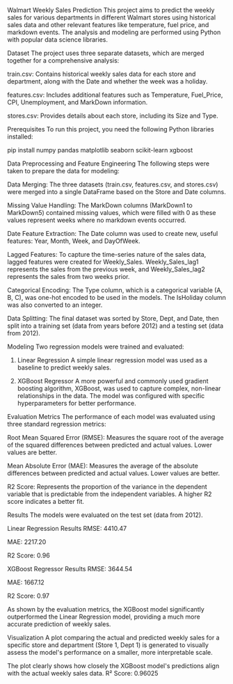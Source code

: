 Walmart Weekly Sales Prediction
This project aims to predict the weekly sales for various departments in different Walmart stores using historical sales data and other relevant features like temperature, fuel price, and markdown events. The analysis and modeling are performed using Python with popular data science libraries.

Dataset
The project uses three separate datasets, which are merged together for a comprehensive analysis:

train.csv: Contains historical weekly sales data for each store and department, along with the Date and whether the week was a holiday.

features.csv: Includes additional features such as Temperature, Fuel_Price, CPI, Unemployment, and MarkDown information.

stores.csv: Provides details about each store, including its Size and Type.

Prerequisites
To run this project, you need the following Python libraries installed:

pip install numpy pandas matplotlib seaborn scikit-learn xgboost

Data Preprocessing and Feature Engineering
The following steps were taken to prepare the data for modeling:

Data Merging: The three datasets (train.csv, features.csv, and stores.csv) were merged into a single DataFrame based on the Store and Date columns.

Missing Value Handling: The MarkDown columns (MarkDown1 to MarkDown5) contained missing values, which were filled with 0 as these values represent weeks where no markdown events occurred.

Date Feature Extraction: The Date column was used to create new, useful features: Year, Month, Week, and DayOfWeek.

Lagged Features: To capture the time-series nature of the sales data, lagged features were created for Weekly_Sales. Weekly_Sales_lag1 represents the sales from the previous week, and Weekly_Sales_lag2 represents the sales from two weeks prior.

Categorical Encoding: The Type column, which is a categorical variable (A, B, C), was one-hot encoded to be used in the models. The IsHoliday column was also converted to an integer.

Data Splitting: The final dataset was sorted by Store, Dept, and Date, then split into a training set (data from years before 2012) and a testing set (data from 2012).

Modeling
Two regression models were trained and evaluated:

1. Linear Regression
A simple linear regression model was used as a baseline to predict weekly sales.

2. XGBoost Regressor
A more powerful and commonly used gradient boosting algorithm, XGBoost, was used to capture complex, non-linear relationships in the data. The model was configured with specific hyperparameters for better performance.

Evaluation Metrics
The performance of each model was evaluated using three standard regression metrics:

Root Mean Squared Error (RMSE): Measures the square root of the average of the squared differences between predicted and actual values. Lower values are better.

Mean Absolute Error (MAE): Measures the average of the absolute differences between predicted and actual values. Lower values are better.

R2 Score: Represents the proportion of the variance in the dependent variable that is predictable from the independent variables. A higher R2 score indicates a better fit.

Results
The models were evaluated on the test set (data from 2012).

Linear Regression Results
RMSE: 4410.47

MAE: 2217.20

R2 Score: 0.96

XGBoost Regressor Results
RMSE: 3644.54

MAE: 1667.12

R2 Score: 0.97

As shown by the evaluation metrics, the XGBoost model significantly outperformed the Linear Regression model, providing a much more accurate prediction of weekly sales.

Visualization
A plot comparing the actual and predicted weekly sales for a specific store and department (Store 1, Dept 1) is generated to visually assess the model's performance on a smaller, more interpretable scale.

The plot clearly shows how closely the XGBoost model's predictions align with the actual weekly sales data.
R² Score: 0.96025
